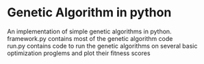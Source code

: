 # Genetic Algorithm in python<br>
An implementation of simple genetic algorithms in python.<br>
framework.py contains most of the genetic algorithm code<br>
run.py contains code to run the genetic algorithms on several basic optimization proglems and plot their fitness scores
